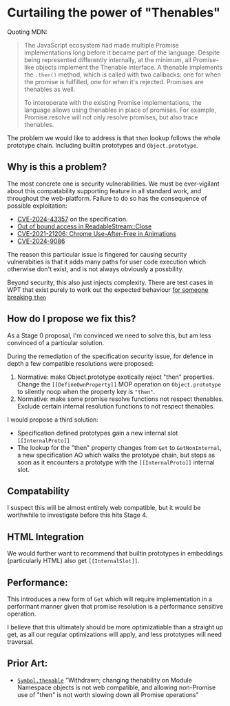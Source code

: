 # Curtailing the power of "Thenables"

Quoting MDN:

> The JavaScript ecosystem had made multiple Promise implementations long before it
> became part of the language. Despite being represented differently internally, at
> the minimum, all Promise-like objects implement the Thenable interface. A thenable
> implements the `.then()` method, which is called with two callbacks: one for when the
> promise is fulfilled, one for when it's rejected. Promises are thenables as well.
>
> To interoperate with the existing Promise implementations, the language allows using
> thenables in place of promises. For example, Promise.resolve will not only resolve
> promises, but also trace thenables.

The problem we would like to address is that `then` lookup follows the whole
prototype chain. Including builtin prototypes and `Object.prototype`.

## Why is this a problem?

The most concrete one is security vulnerabilities. We must be ever-vigilant about
this compatability supporting feature in all standard work, and throughout
the web-platform. Failure to do so has the consequence of possible exploitation:

- [CVE-2024-43357](https://github.com/tc39/ecma262/security/advisories/GHSA-g38c-wh3c-5h9r) on the specification.
- [Out of bound access in ReadableStream::Close](https://issues.chromium.org/issues/40051366)
- [CVE-2021-21206: Chrome Use-After-Free in Animations](https://googleprojectzero.github.io/0days-in-the-wild//0day-RCAs/2021/CVE-2021-21206.html)
- [CVE-2024-9086](https://www.welivesecurity.com/en/eset-research/romcom-exploits-firefox-and-windows-zero-days-in-the-wild/)

The reason this particular issue is fingered for causing security vulnerabities is
that it adds many paths for user code execution which otherwise don't exist, and
is not always obviously a possbility.

Beyond security, this also just injects complexity. There are test cases in WPT that
exist purely to work out the expected behaviour [for someone breaking `then`](https://searchfox.org/mozilla-central/source/testing/web-platform/tests/fetch/api/response/response-stream-with-broken-then.any.js#4-24)

## How do I propose we fix this?

As a Stage 0 proposal, I'm convinced we need to solve this, but am less convinced
of a particular solution.

During the remediation of the specification security issue, for defence in depth a
few compatible resolutions were proposed:

1. Normative: make Object.prototype exotically reject "then" properties. Change the
   `[[DefineOwnProperty]]` MOP operation on `Object.prototype` to silently noop when
   the property key is `"then"`.
2. Normative: make some promise resolve functions not respect thenables. Exclude
   certain internal resolution functions to not respect thenables.

I would propose a third solution:

- Specification defined prototypes gain a new internal slot `[[InternalProto]]`
- The lookup for the "then" property changes from `Get` to `GetNonInternal`, a new
  specification AO which walks the prototype chain, but stops as soon as it
  encounters a prototype with the `[[InternalProto]]` internal slot.

## Compatability

I suspect this will be almost entirely web compatible, but it would be worthwhile
to investigate before this hits Stage 4.

## HTML Integration

We would further want to recommend that builtin prototypes in embeddings (particularly HTML) 
also get `[[InternalSlot]]`. 

## Performance:

This introduces a new form of `Get` which will require implementation in a
performant manner given that promise resolution is a performance sensitive
operation.

I believe that this ultimately should be more optimizatiable than a straight up get,
as all our regular optimizations will apply, and less prototypes will need traversal.

## Prior Art:

- [`Symbol.thenable`](https://github.com/tc39/proposal-symbol-thenable) "Withdrawn;
  changing thenability on Module Namespace objects is not web compatible, and
  allowing non-Promise use of "then" is not worth slowing down all Promise
  operations"
